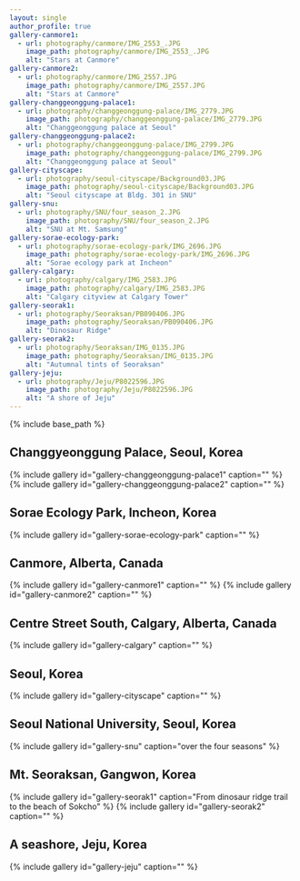 ```yaml
---
layout: single
author_profile: true
gallery-canmore1:
  - url: photography/canmore/IMG_2553_.JPG
    image_path: photography/canmore/IMG_2553_.JPG
    alt: "Stars at Canmore"
gallery-canmore2:
  - url: photography/canmore/IMG_2557.JPG
    image_path: photography/canmore/IMG_2557.JPG
    alt: "Stars at Canmore"
gallery-changgeonggung-palace1:
  - url: photography/changgeonggung-palace/IMG_2779.JPG
    image_path: photography/changgeonggung-palace/IMG_2779.JPG
    alt: "Changgeonggung palace at Seoul"
gallery-changgeonggung-palace2:
  - url: photography/changgeonggung-palace/IMG_2799.JPG
    image_path: photography/changgeonggung-palace/IMG_2799.JPG
    alt: "Changgeonggung palace at Seoul"
gallery-cityscape:
  - url: photography/seoul-cityscape/Background03.JPG
    image_path: photography/seoul-cityscape/Background03.JPG
    alt: "Seoul cityscape at Bldg. 301 in SNU"
gallery-snu:
  - url: photography/SNU/four_season_2.JPG
    image_path: photography/SNU/four_season_2.JPG
    alt: "SNU at Mt. Samsung"
gallery-sorae-ecology-park:
  - url: photography/sorae-ecology-park/IMG_2696.JPG
    image_path: photography/sorae-ecology-park/IMG_2696.JPG
    alt: "Sorae ecology park at Incheon"
gallery-calgary:
  - url: photography/calgary/IMG_2583.JPG
    image_path: photography/calgary/IMG_2583.JPG
    alt: "Calgary cityview at Calgary Tower"
gallery-seorak1:
  - url: photography/Seoraksan/PB090406.JPG
    image_path: photography/Seoraksan/PB090406.JPG
    alt: "Dinosaur Ridge"
gallery-seorak2:
  - url: photography/Seoraksan/IMG_0135.JPG
    image_path: photography/Seoraksan/IMG_0135.JPG
    alt: "Autumnal tints of Seoraksan"
gallery-jeju:
  - url: photography/Jeju/P8022596.JPG
    image_path: photography/Jeju/P8022596.JPG
    alt: "A shore of Jeju"
---
```


{% include base_path %}

## Changgyeonggung Palace, Seoul, Korea

{% include gallery id="gallery-changgeonggung-palace1" caption="" %}
{% include gallery id="gallery-changgeonggung-palace2" caption="" %}

## Sorae Ecology Park, Incheon, Korea

{% include gallery id="gallery-sorae-ecology-park" caption="" %}

## Canmore, Alberta, Canada

{% include gallery id="gallery-canmore1" caption="" %}
{% include gallery id="gallery-canmore2" caption="" %}

## Centre Street South, Calgary, Alberta, Canada

{% include gallery id="gallery-calgary" caption="" %}

## Seoul, Korea

{% include gallery id="gallery-cityscape" caption="" %}

## Seoul National University, Seoul, Korea

{% include gallery id="gallery-snu" caption="over the four seasons" %}

## Mt. Seoraksan, Gangwon, Korea

{% include gallery id="gallery-seorak1" caption="From dinosaur ridge trail to the beach of Sokcho" %}
{% include gallery id="gallery-seorak2" caption="" %}

## A seashore, Jeju, Korea

{% include gallery id="gallery-jeju" caption="" %}
